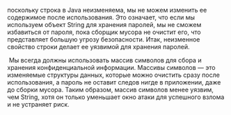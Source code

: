 поскольку строка в Java неизменяема, мы не можем изменить ее содержимое после использования. Это означает, что если мы используем объект String для хранения паролей, мы не сможем избавиться от пароля, пока сборщик мусора не очистит его, что представляет большую угрозу безопасности. Итак, неизменное свойство строки делает ее уязвимой для хранения паролей.

 Мы всегда должны использовать массив символов для сбора и хранения конфиденциальной информации. Массивы символов — это изменяемые структуры данных, которые можно очистить сразу после использования, а пароль не оставит следов нигде в приложении, даже до сборки мусора. Таким образом, массив символов менее уязвим, чем String, хотя он только уменьшает окно атаки для успешного взлома и не устраняет риск.
